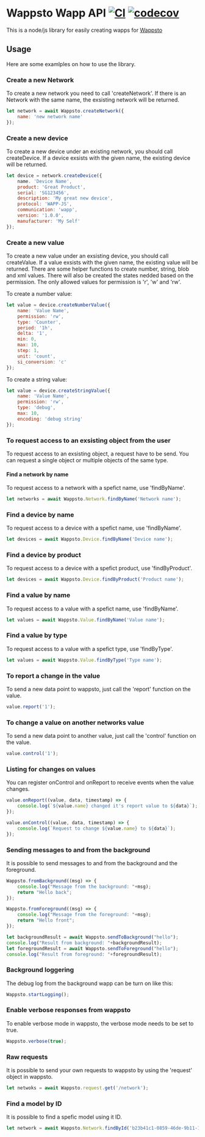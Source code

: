 # Wappsto Wapp API [![CI](https://github.com/Wappsto/wappsto-wapp/actions/workflows/main.yml/badge.svg)](https://github.com/Wappsto/wappsto-wapp/actions/workflows/main.yml) [![codecov](https://codecov.io/gh/Wappsto/javascript-wappsto-wapp/branch/main/graph/badge.svg?token=Y7SPYV4G97)](https://codecov.io/gh/Wappsto/javascript-wappsto-wapp)

This is a node/js library for easily creating wapps for [Wappsto](https://wappsto.com)

## Usage

Here are some examlples on how to use the library.

### Create a new Network

To create a new network you need to call 'createNetwork'. If there is an Network with the same name, the exsisting network will be returned.

```javascript
let network = await Wappsto.createNetwork({
	name: 'new network name'
});
```

### Create a new device

To create a new device under an existing network, you should call createDevice. If a device exsists with the given name, the existing device will be returned.

```javascript
let device = network.createDevice({
	name. 'Device Name',
	product: 'Great Product',
	serial: 'SG123456',
	description: 'My great new device',
	protocol: 'WAPP-JS',
	communication: 'wapp',
	version: '1.0.0',
	manufacturer: 'My Self'
});
```

### Create a new value

To create a new value under an exsisting device, you should call createValue. If a value exsists with the given name, the existing value will be returned. There are some helper functions to create number, string, blob and xml values.
There will also be created the states nedded based on the permission. The only allowed values for permission is 'r', 'w' and 'rw'.

To create a number value:

```javascript
let value = device.createNumberValue({
	name: 'Value Name',
	permission: 'rw',
	type: 'Counter',
	period: '1h',
	delta: '1',
	min: 0,
	max: 10,
	step: 1,
	unit: 'count',
	si_conversion: 'c'
});
```

To create a string value:

```javascript
let value = device.createStringValue({
	name: 'Value Name',
	permission: 'rw',
	type: 'debug',
	max: 10,
	encoding: 'debug string'
});
```

### To request access to an exsisting object from the user

To request access to an exsisting object, a request have to be send. You can request a single object or multiple objects of the same type.

#### Find a network by name

To request access to a network with a spefict name, use 'findByName'.

```javascript
let networks = await Wappsto.Network.findByName('Network name');
```

### Find a device by name

To request access to a device with a spefict name, use 'findByName'.

```javascript
let devices = await Wappsto.Device.findByName('Device name');
```

### Find a device by product

To request access to a device with a spefict product, use 'findByProduct'.

```javascript
let devices = await Wappsto.Device.findByProduct('Product name');
```

### Find a value by name

To request access to a value with a spefict name, use 'findByName'.

```javascript
let values = await Wappsto.Value.findByName('Value name');
```

### Find a value by type

To request access to a value with a spefict type, use 'findByType'.

```javascript
let values = await Wappsto.Value.findByType('Type name');
```

### To report a change in the value

To send a new data point to wappsto, just call the 'report' function on the value.

```javascript
value.report('1');
```

### To change a value on another networks value

To send a new data point to another value, just call the 'control' function on the value.

```javascript
value.control('1');
```

### Listing for changes on values

You can register onControl and onReport to receive events when the value changes.

```javascript
value.onReport((value, data, timestamp) => {
	console.log(`${value.name} changed it's report value to ${data}`);
});

value.onControl((value, data, timestamp) => {
	console.log(`Request to change ${value.name} to ${data}`);
});
```

### Sending messages to and from the background

It is possible to send messages to and from the background and the foreground.

```javascript
Wappsto.fromBackground((msg) => {
	console.log("Message from the background: "+msg);
	return "Hello back";
});

Wappsto.fromForeground((msg) => {
	console.log("Message from the foreground: "+msg);
	return "Hello front";
});

let backgroundResult = await Wappsto.sendToBackground("hello");
console.log("Result from background: "+backgroundResult);
let foregroundResult = await Wappsto.sendToForeground("hello");
console.log("Result from foreground: "+foregroundResult);
```

### Background loggering

The debug log from the background wapp can be turn on like this:

```javascript
Wappsto.startLogging();
```

### Enable verbose responses from wappsto

To enable verbose mode in wappsto, the verbose mode needs to be set to true.

```javascript
Wappsto.verbose(true);
```

### Raw requests

It is possible to send your own requests to wappsto by using the 'request' object in wappsto.

```javascript
let netwoks = await Wappsto.request.get('/network');
```

### Find a model by ID

It is possible to find a spefic model using it ID.

```javascript
let network = await Wappsto.Network.findById('b23b41c1-0859-46de-9b11-128c6d44df72');
```
